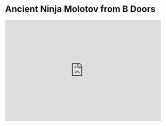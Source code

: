 # Ancient Ninja Molotov from B Doors
<div style='position:relative; padding-bottom:calc(56.25% + 44px)'><iframe src='https://gfycat.com/ifr/SmoothFilthyKid' frameborder='0' scrolling='no' width='100%' height='100%' style='position:absolute;top:0;left:0;' allowfullscreen></iframe></div>